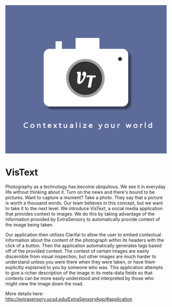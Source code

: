 ![VisText Logo](https://raw.githubusercontent.com/antimttr/CSE118_Mellowcreme/master/Git%20Logo.png)
# VisText
Photography as a technology has become ubiquitous. We see it in everyday life without thinking about it. Turn on the news and there's bound to be pictures. Want to capture a moment? Take a photo. They say that a picture is worth a thousand words. Our team believes in this concept, but we want to take it to the next level. We introduce VisText, a social media application that provides context to images. We do this by taking advantage of the information provided by ExtraSensory to automatically provide context of the image being taken. 

Our application then utilizes Clarifai to allow the user to embed contextual information about the content of the photograph within its headers with the click of a button. Then the application automatically generates tags based off of the provided context. The context of certain images are easily discernible from visual inspection, but other images are much harder to understand unless you were there when they were taken, or have them explicitly explained to you by someone who was. This application attempts to give a richer description of the image in its meta-data fields so that contexts can be more easily understood and interpreted by those who might view the image down the road.

More details here: http://extrasensory.ucsd.edu/ExtraSensoryApp/#application
